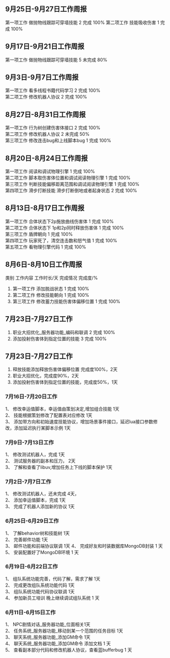 
## 9月25日-9月27日工作周报
第一项工作	做抛物线跟踪可穿墙技能	2	完成	100%
第二项工作	技能吸收伤害	1	完成	100%

## 9月17日-9月21日工作周报
第一项工作	做抛物线跟踪可穿墙技能	5	未完成	80%

## 9月3日-9月7日工作周报
第一项工作	看多线程书籍代码学习	2	完成	100%  
第二项工作	修改机器人协议	2	完成	100%

## 8月27日-8月31日工作周报
第一项工作	行为树创建伤害体接口	2	完成	100%  
第二项工作	修改机器人协议	2	未完成	50%  
第三项工作	修改连击bug和上线脚本bug	1	完成	100%  

## 8月20日-8月24日工作周报  
第一项工作	阅读和调试物理引擎	1	完成	100%  
第二项工作	脚本取伤害体位置和调试阅读物理引擎	1	完成	100%  
第三项工作	判断技能偏移距离范围和调试阅读物理引擎	1	完成	100%  
第四项工作	滑步打断技能 滑步打断倒地或者起身状态	2	完成	100%  


##  8月13日-8月17日工作周报  
第一项工作	合体状态下2p施放曲线伤害体	1	完成	100%	  
第二项工作	合体状态下 1p和2p同时释放伤害体	1	完成	100%	  
第三项工作	盾牌朝向	1	完成	100%	  
第四项工作	玩家死了，清空连击数和怒气值	1	完成	100%	  
第五项工作	看物理引擎代码	1	完成	100%	  


## 8月6日-8月10日工作周报  
 类别	工作内容	工作时长/天	完成情况	完成度/%  
1. 第一项工作	添加脱战状态	1	完成	100%  
2. 第二项工作	修改技能朝向 	1	完成	100%  
3. 第三项工作	修改蓄力技能伤害体偏移位置	1	完成	100%  

## 7月23日-7月27日工作    
1. 职业大招优化_服务器功能_编码和联调	2	完成	100%  
2. 添加投射伤害体到指定位置的技能 	3	完成	100%  


## 7月23日-7月27日工作  
1.	释放技能添加释放伤害体偏移位置 完成度100%，2天  
2.	职业大招优化，完成度90%，2天  
3.	添加投射伤害体到指定位置的技能，完成度50%，1天  


### 7月16日-7月20日工作  
1、	修改幸运值脚本，幸运值由策划决定,增加组合技能  1天  
2、	技能根据策划修改了配置表对应修改 1天  
3、	添加带方向和初始速度技能协议，增加场景事件接口，延迟lua接口参数修改，添加延迟执行某脚本示例 1天  


### 7月9日-7月13日工作  
1、	修改测试机器人，完成  1天  
2、	测试服务器的副本和压力， 2天  
3、	了解和查看了libuv,增加任务上下线的脚本保护 1天  

### 7月2日-7月7日工作  
1、	修改测试机器人，还未完成  4天，  
2、	添加幸运值脚本，完成  1天  
3、 完成了机器人添加新的协议 1天

### 6月25日-6月29日工作  
1、 了解behavior树和技能树  1天  
2、	完善邮件功能  1天  
3、	邮件功能和前端协议联调  1天
4、	完成好友和时装数据库MongoDB封装 1 天  
5、	安装配置好了MongoDB环境 1 天

### 6月19日-6月22日工作  
1、	组队系统功能完善，代码了解，需求了解  1天  
2、	完成更改组队系统功能代码  1天  
3、	组队系统功能代码协议联调  1天  
4、	参加新员工培训 晚上继续调试组队系统 1 天  

### 6月11日-6月15日工作  
1、	NPC剧情对话_服务器功能_位面相关1天  
2、	任务系统_服务器功能_移动到某一个范围的任务目标  1天  
3、	聊天系统_服务器功能_添加GM命令  1天  
4、	聊天系统_服务器功能_添加GM命令 添加文档 1 天  
5、	查看副本部分代码和修改机器人协议，查看蓝bufferbug 1 天  

